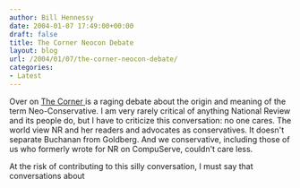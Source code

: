 ```yaml
---
author: Bill Hennessy
date: 2004-01-07 17:49:00+00:00
draft: false
title: The Corner Neocon Debate
layout: blog
url: /2004/01/07/the-corner-neocon-debate/
categories:
- Latest
---
```


Over on [The Corner ](https://www.nationalreview.com/thecorner/corner.asp)is a raging debate about the origin and meaning of the term Neo-Conservative. I am very rarely critical of anything National Review and its people do, but I have to criticize this conversation: no one cares. The world view NR and her readers and advocates as conservatives. It doesn't separate Buchanan from Goldberg. And we conservative, including those of us who formerly wrote for NR on CompuServe, couldn't care less.

At the risk of contributing to this silly conversation, I must say that conversations about 
